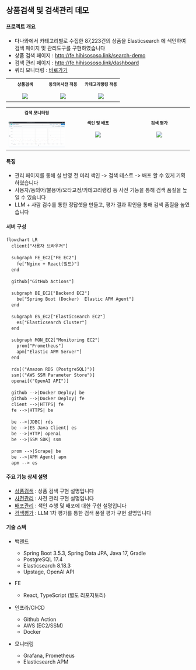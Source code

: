 ## 상품검색 및 검색관리 데모

#### 프로젝트 개요   
-  다나와에서 카테고리별로 수집한 87,223건의 상품을 Elasticsearch 에 색인하여 검색 페이지 및 관리도구를 구현하였습니다
- 상품 검색 페이지 : http://fe.hihisososo.link/search-demo
- 검색 관리 페이지 : http://fe.hihisososo.link/dashboard
- 쿼리 모니터링 : [바로가기](http://es.hihisososo.link:5601/app/dashboards#/view/77278e84-60b0-48cd-85c1-d2cd90dd2390?_g=(filters:!()))
<div align="center">
  <table>
    <tr>
      <td align="center" width="33%">
        <sub><b>상품검색</b></sub><br/><br/>
        <img src="docs/images/search.gif" width="100%" />
      </td>
      <td align="center" width="33%">
        <sub><b>동의어사전 적용</b></sub><br/><br/>
        <img src="docs/images/synonym.gif" width="100%" />
      </td>
      <td align="center" width="33%">
        <sub><b>카테고리랭킹 적용</b></sub><br/><br/>
        <img src="docs/images/category_ranking.gif" width="100%" />
      </td>
    </tr>
  </table>
  <table>
    <tr>
      <td align="center" width="33%">
        <sub><b>검색 모니터링</b></sub><br/><br/>
        <img src="docs/images/monitoring.gif" width="100%" />
      </td>
      <td align="center" width="33%">
        <sub><b>색인 및 배포</b></sub><br/><br/>
        <img src="docs/images/index_and_deploy.gif" width="100%" />
      </td>
      <td align="center" width="33%">
        <sub><b>검색 평가</b></sub><br/><br/>
        <img src="docs/images/search_evaluation.gif" width="100%" />
      </td>
    </tr>
  </table>
</div>

#### 특징
- 관리 페이지를 통해 실 반영 전 미리 색인 -> 검색 테스트 -> 배포 할 수 있게 기획하였습니다
- 사용자/동의어/불용어/오타교정/카테고리랭킹 등 사전 기능을 통해 검색 품질을 높일 수 있습니다
- LLM + 사람 검수를 통한 정답셋을 만들고, 평가 결과 확인을 통해 검색 품질을 높였습니다

#### 서버 구성

```mermaid
flowchart LR
  client["사용자 브라우저"]

  subgraph FE_EC2["FE EC2"]
    fe["Nginx + React(빌드)"]
  end

  github["GitHub Actions"]

  subgraph BE_EC2["Backend EC2"]
    be["Spring Boot (Docker)  Elastic APM Agent"]
  end

  subgraph ES_EC2["Elasticsearch EC2"]
    es["Elasticsearch Cluster"]
  end

  subgraph MON_EC2["Monitoring EC2"]
    prom["Prometheus"]
    apm["Elastic APM Server"]
  end

  rds[("Amazon RDS (PostgreSQL)")]
  ssm[("AWS SSM Parameter Store")]
  openai[("OpenAI API")]

  github -->|Docker Deploy| be
  github -->|Docker Deploy| fe
  client -->|HTTPS| fe
  fe -->|HTTPS| be

  be -->|JDBC| rds
  be -->|ES Java Client| es
  be -->|HTTP| openai
  be -->|SSM SDK| ssm

  prom -->|Scrape| be
  be -->|APM Agent| apm
  apm --> es
```

#### 주요 기능 상세 설명
- [상품검색](./docs/product-search.md) : 상품 검색 구현 설명입니다
- [사전관리](./docs/dictionary-management.md) : 사전 관리 구현 설명입니다
- [배포관리](./docs/deployment-management.md) : 색인 수행 및 배포에 대한 구현 설명입니다
- [검색평가](./docs/search-evaluation.md) : LLM 1차 평가를 통한 검색 품질 평가 구현 설명입니다

#### 기술 스택

- 백엔드
  - Spring Boot 3.5.3, Spring Data JPA, Java 17, Gradle
  - PostgreSQL 17.4
  - Elasticsearch 8.18.3
  - Upstage, OpenAI API

- FE
  - React, TypeScript (별도 리포지토리)

- 인프라/CI·CD
  - Github Action
  - AWS (EC2/SSM)
  - Docker

- 모니터링
  - Grafana, Prometheus
  - Elasticsearch APM


